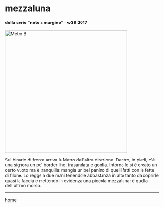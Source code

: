 # mezzaluna  

#### della serie "note a margine" - w39 2017
<img src="https://drive.google.com/uc?id=1rg6OPsqKDPUOvZ0atQJt7KELokXf0OMS" alt="Metro B" width="400">  
<!--- /interarete136.png  --->  

Sul binario di fronte arriva la Metro dell'altra direzione. Dentro, in piedi, c'è una signora un po' border line: trasandata e gonfia. Intorno le si è creato un certo vuoto ma è tranquilla: mangia un bel panino di quelli fatti con le fette di filone. Lo regge a due mani tenendole abbastanza in alto tanto da coprirle quasi la faccia e mettendo in evidenza una piccola mezzaluna: è quella dell'ultimo morso.  
    
---
[home](/interarete.md)  